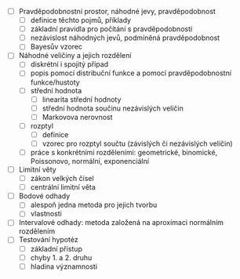   - [ ] Pravděpodobnostní prostor, náhodné jevy, pravděpodobnost
    - [ ] definice těchto pojmů, příklady
    - [ ] základní pravidla pro počítání s pravděpodobností
    - [ ] nezávislost náhodných jevů, podmíněná pravděpodobnost
    - [ ] Bayesův vzorec
  - [ ] Náhodné veličiny a jejich rozdělení
    - [ ] diskrétní i spojitý případ
    - [ ] popis pomocí distribuční funkce a pomocí pravděpodobnostní funkce/hustoty
    - [ ] střední hodnota
      - [ ] linearita střední hodnoty
      - [ ] střední hodnota součinu nezávislých veličin
      - [ ] Markovova nerovnost
    - [ ] rozptyl
	  - [ ] definice
      - [ ] vzorec pro rozptyl součtu (závislých či nezávislých veličin)
    - [ ] práce s konkrétními rozděleními: geometrické, binomické, Poissonovo, normální, exponenciální
  - [ ] Limitní věty
    - [ ] zákon velkých čísel
    - [ ] centrální limitní věta
  - [ ] Bodové odhady
    - [ ] alespoň jedna metoda pro jejich tvorbu
    - [ ] vlastnosti
  - [ ] Intervalové odhady: metoda založená na aproximaci normálním rozdělením
  - [ ] Testování hypotéz
    - [ ] základní přístup
    - [ ] chyby 1. a 2. druhu
    - [ ] hladina významnosti